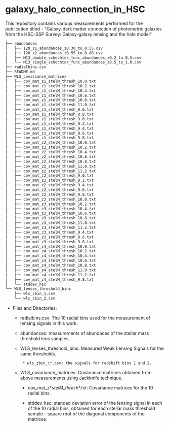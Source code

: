 # galaxy_halo_connection_in_HSC
This repository contains various measurements performed for the publication titled - "Galaxy-dark matter connection of photometric galaxies from the HSC-SSP Survey: Galaxy-galaxy lensing and the halo model"

```bash
├── abundances
│   ├── I20_z1_abundances_z0.30_to_0.55.csv
│   ├── I20_z2_abundances_z0.55_to_0.80.csv
│   ├── M13_double_schechter_func_abundances_z0.2_to_0.5.csv
│   └── M13_single_schechter_func_abundances_z0.5_to_1.0.csv
├── radialbins.csv
├── README.md
├── WLS_covariance_matrices
│   ├── cov_mat_z1_stelM_thresh_10.0.txt
│   ├── cov_mat_z1_stelM_thresh_10.2.txt
│   ├── cov_mat_z1_stelM_thresh_10.4.txt
│   ├── cov_mat_z1_stelM_thresh_10.6.txt
│   ├── cov_mat_z1_stelM_thresh_10.8.txt
│   ├── cov_mat_z1_stelM_thresh_11.0.txt
│   ├── cov_mat_z1_stelM_thresh_8.6.txt
│   ├── cov_mat_z1_stelM_thresh_8.8.txt
│   ├── cov_mat_z1_stelM_thresh_9.0.txt
│   ├── cov_mat_z1_stelM_thresh_9.2.txt
│   ├── cov_mat_z1_stelM_thresh_9.4.txt
│   ├── cov_mat_z1_stelM_thresh_9.6.txt
│   ├── cov_mat_z1_stelM_thresh_9.8.txt
│   ├── cov_mat_z2_stelM_thresh_10.0.txt
│   ├── cov_mat_z2_stelM_thresh_10.2.txt
│   ├── cov_mat_z2_stelM_thresh_10.4.txt
│   ├── cov_mat_z2_stelM_thresh_10.6.txt
│   ├── cov_mat_z2_stelM_thresh_10.8.txt
│   ├── cov_mat_z2_stelM_thresh_11.0.txt
│   ├── cov_mat_z2_stelM_thresh_11.2.txt
│   ├── cov_mat_z2_stelM_thresh_9.0.txt
│   ├── cov_mat_z2_stelM_thresh_9.2.txt
│   ├── cov_mat_z2_stelM_thresh_9.4.txt
│   ├── cov_mat_z2_stelM_thresh_9.6.txt
│   ├── cov_mat_z2_stelM_thresh_9.8.txt
│   ├── cov_mat_z3_stelM_thresh_10.0.txt
│   ├── cov_mat_z3_stelM_thresh_10.2.txt
│   ├── cov_mat_z3_stelM_thresh_10.4.txt
│   ├── cov_mat_z3_stelM_thresh_10.6.txt
│   ├── cov_mat_z3_stelM_thresh_10.8.txt
│   ├── cov_mat_z3_stelM_thresh_11.0.txt
│   ├── cov_mat_z3_stelM_thresh_11.2.txt
│   ├── cov_mat_z3_stelM_thresh_9.4.txt
│   ├── cov_mat_z3_stelM_thresh_9.6.txt
│   ├── cov_mat_z3_stelM_thresh_9.8.txt
│   ├── cov_mat_z4_stelM_thresh_10.0.txt
│   ├── cov_mat_z4_stelM_thresh_10.2.txt
│   ├── cov_mat_z4_stelM_thresh_10.4.txt
│   ├── cov_mat_z4_stelM_thresh_10.6.txt
│   ├── cov_mat_z4_stelM_thresh_10.8.txt
│   ├── cov_mat_z4_stelM_thresh_11.0.txt
│   ├── cov_mat_z4_stelM_thresh_11.2.txt
│   ├── cov_mat_z4_stelM_thresh_9.8.txt
│   └── stddev_hsc
└── WLS_lenses_threshold_bins
    ├── wls_zbin_1.csv
    └── wls_zbin_2.csv
```

* Files and Directories:

	* radialbins.csv: The 10 radial bins used for the measurement of lensing signals in this work.
 
	* abundances: measurements of abundaces of the stellar mass threshold lens samples.
 
	* WLS_lenses_threshold_bins: Measured Weak Lensing Signals for the same thresholds.

 	       * wls_zbin_\*.csv: the signals for redshift bins 1 and 2.
 
	* WLS_covariance_matrices: Covariance matrices obtained from above measurements using Jackknife technique.

		* cov_mat_z\*_stelM_thresh_\*.txt: Covariance matrices for the 10 radial bins.

		* stddev_hsc: standad deviation error of the lensing signal in each of the 10 radial bins, obtained for each stellar mass threshold sample - square root of the diagonal components of the matrices.
